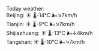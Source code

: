 Today weather:  
Beijing: ☀️   🌡️-14°C 🌬️↘7km/h  
Tianjin: ☀️   🌡️-9°C 🌬️↘7km/h  
Shijiazhuang: ☀️   🌡️-13°C 🌬️↓4km/h  
Tangshan: ☀️   🌡️-10°C 🌬️↘7km/h  
